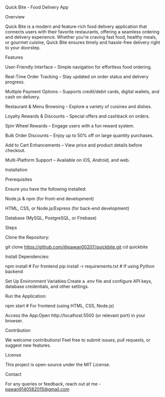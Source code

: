 Quick Bite - Food Delivery App

Overview

Quick Bite is a modern and feature-rich food delivery application that connects users with their favorite restaurants, offering a seamless ordering and delivery experience. Whether you're craving fast food, healthy meals, or gourmet cuisine, Quick Bite ensures timely and hassle-free delivery right to your doorstep.

Features

User-Friendly Interface – Simple navigation for effortless food ordering.

Real-Time Order Tracking – Stay updated on order status and delivery progress.

Multiple Payment Options – Supports credit/debit cards, digital wallets, and cash on delivery.

Restaurant & Menu Browsing – Explore a variety of cuisines and dishes.

Loyalty Rewards & Discounts – Special offers and cashback on orders.

Spin Wheel Rewards – Engage users with a fun reward system.

Bulk Order Discounts – Enjoy up to 50% off on large quantity purchases.

Add to Cart Enhancements – View price and product details before checkout.

Multi-Platform Support – Available on iOS, Android, and web.

Installation

Prerequisites

Ensure you have the following installed:

Node.js & npm (for front-end development)

HTML, CSS, or Node.js/Express (for back-end development)

Database (MySQL, PostgreSQL, or Firebase)

Steps

Clone the Repository:

git clone https://github.com/@pawan00207/quickbite.git
cd quickbite

Install Dependencies:

npm install  # For frontend
pip install -r requirements.txt  # If using Python backend

Set Up Environment Variables:Create a .env file and configure API keys, database credentials, and other settings.

Run the Application:

npm start  # For frontend (using HTML, CSS, Node.js)

Access the App:Open http://localhost:5500 (or relevant port) in your browser.

Contribution

We welcome contributions! Feel free to submit issues, pull requests, or suggest new features.

License

This project is open-source under the MIT License.

Contact

For any queries or feedback, reach out at me - pawan9140582015@gmail.com
